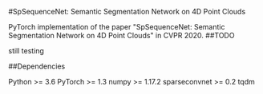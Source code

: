 #SpSequenceNet: Semantic Segmentation Network on 4D Point Clouds

PyTorch implementation of the paper "SpSequenceNet: Semantic Segmentation Network on 4D Point Clouds" in CVPR 2020.
##TODO

still testing


##Dependencies

Python >= 3.6
PyTorch >= 1.3
numpy >= 1.17.2
sparseconvnet >= 0.2
tqdm

